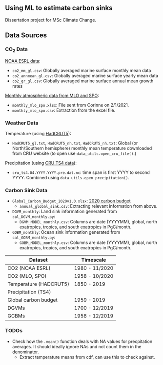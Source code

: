 ## Using ML to estimate carbon sinks
Dissertation project for MSc Climate Change.

## Data Sources
### CO<sub>2</sub> Data
[NOAA ESRL data](https://www.esrl.noaa.gov/gmd/ccgg/trends/gl_data.html):
* `co2_mm_gl.csv`: Globally averaged marine surface monthly mean data
* `co2_annmean_gl.csv`: Globally averaged marine surface yearly mean data
* `co2_gr_gl.csv`: Globally averaged marine surface annual mean growth rates

[Monthly atmospheric data from MLO and SPO](https://scrippsco2.ucsd.edu/data/atmospheric_co2/mlo.html):
* `monthly_mlo_spo.xlsx`: File sent from Corinne on 2/1/2021.
* `monthly_mlo_spo.csv`: Extraction from the excel file.

### Weather Data
Temperature (using [HadCRUT5](https://crudata.uea.ac.uk/cru/data/temperature/)):
* `HadCRUT5_gl.txt`, `HadCRUT5_nh.txt`, `HadCRUT5_nh.txt`: Global (or North/Southern hemisphere) monthly mean temperature downloaded from CRU website (to open use `data_utils.open_cru_file()`.)

Precipitation (using [CRU TS4 data](https://catalogue.ceda.ac.uk/uuid/89e1e34ec3554dc98594a5732622bce9)):
* `cru_ts4.04.YYYY.YYYY.pre.dat.nc`: time span is first YYYY to second YYYY. Combined using `data_utils.open_precipitation()`.

### Carbon Sink Data
* `Global_Carbon_Budget_2020v1.0.xlsx`: [2020 carbon budget](https://www.icos-cp.eu/science-and-impact/global-carbon-budget/2020)
  * `annual_global_sink.csv`: Extracting relevant information from above.
* `DGVM_monthly`: Land sink information generated from `cal_DGVM_monthly.py`:
  * `DGVM_MODEL_monthly.csv`: Columns are date (YYYYMM), global, north exatropics, tropics, and south exatropics in PgC/month.
* `GOBM_monthly`: Ocean sink information generated from `cal_GOBM_monthly.py`:
  * `GOBM_MODEL_monthly.csv`: Columns are date (YYYYMM), global, north exatropics, tropics, and south exatropics in PgC/month.


| Dataset                | Timescale      |
| ---------------------- | -------------- |
| CO2 (NOAA ESRL)        | 1980 - 11/2020 |
| CO2 (MLO, SPO)         | 1958 - 10/2020 |
| Temperature (HADCRUT5) | 1850 - 2019    |
| Precipitation (TS4)    |                |
| Global carbon budget   | 1959 - 2019    |
| DGVMs                  | 1700 - 12/2019 |
| GCBMs                  | 1958 - 12/2019 |


### TODOs
* Check how the `.mean()` function deals with NA values for precpitation averages. It should ideally ignore NAs and not count them in the denominator.
	* Extract temperature means from cdf, can use this to check against.
